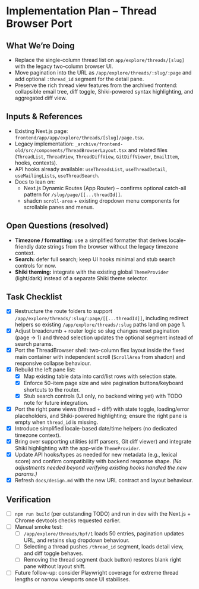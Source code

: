 # Implementation Plan – Thread Browser Port

## What We’re Doing
- Replace the single-column thread list on `app/explore/threads/[slug]` with the legacy two-column browser UI.
- Move pagination into the URL as `/app/explore/threads/:slug/:page` and add optional `:thread_id` segment for the detail pane.
- Preserve the rich thread view features from the archived frontend: collapsible email tree, diff toggle, Shiki-powered syntax highlighting, and aggregated diff view.

## Inputs & References
- Existing Next.js page: `frontend/app/app/explore/threads/[slug]/page.tsx`.
- Legacy implementation: `_archive/frontend-old/src/components/ThreadBrowserLayout.tsx` and related files (`ThreadList`, `ThreadView`, `ThreadDiffView`, `GitDiffViewer`, `EmailItem`, hooks, contexts).
- API hooks already available: `useThreadsList`, `useThreadDetail`, `useMailingLists`, `useThreadSearch`.
- Docs to lean on:
  - Next.js Dynamic Routes (App Router) – confirms optional catch-all pattern for `/slug/page/[[...threadId]]`.
  - shadcn `scroll-area` + existing dropdown menu components for scrollable panes and menus.

## Open Questions (resolved)
- **Timezone / formatting:** use a simplified formatter that derives locale-friendly date strings from the browser without the legacy timezone context.
- **Search:** defer full search; keep UI hooks minimal and stub search controls for now.
- **Shiki theming:** integrate with the existing global `ThemeProvider` (light/dark) instead of a separate Shiki theme selector.

## Task Checklist
- [x] Restructure the route folders to support `/app/explore/threads/:slug/:page/[[...threadId]]`, including redirect helpers so existing `/app/explore/threads/:slug` paths land on page 1.
- [x] Adjust breadcrumb + router logic so slug changes reset pagination (page → 1) and thread selection updates the optional segment instead of search params.
- [x] Port the ThreadBrowser shell: two-column flex layout inside the fixed main container with independent scroll (`ScrollArea` from shadcn) and responsive collapse behaviour.
- [x] Rebuild the left pane list:
  - [x] Map existing table data into card/list rows with selection state.
  - [x] Enforce 50-item page size and wire pagination buttons/keyboard shortcuts to the router.
  - [x] Stub search controls (UI only, no backend wiring yet) with TODO note for future integration.
- [x] Port the right pane views (thread + diff) with state toggle, loading/error placeholders, and Shiki-powered highlighting; ensure the right pane is empty when `thread_id` is missing.
- [x] Introduce simplified locale-based date/time helpers (no dedicated timezone context).
- [x] Bring over supporting utilities (diff parsers, Git diff viewer) and integrate Shiki highlighting with the app-wide `ThemeProvider`.
- [x] Update API hooks/types as needed for new metadata (e.g., lexical score) and confirm compatibility with backend response shape. *(No adjustments needed beyond verifying existing hooks handled the new params.)*
- [x] Refresh `docs/design.md` with the new URL contract and layout behaviour.

## Verification
- [ ] `npm run build` (per outstanding TODO) and run in dev with the Next.js + Chrome devtools checks requested earlier.
- [ ] Manual smoke test:
  - [ ] `/app/explore/threads/bpf/1` loads 50 entries, pagination updates URL, and retains slug dropdown behaviour.
  - [ ] Selecting a thread pushes `/thread_id` segment, loads detail view, and diff toggle behaves.
  - [ ] Removing the thread segment (back button) restores blank right pane without layout shift.
- [ ] Future follow-up: consider Playwright coverage for extreme thread lengths or narrow viewports once UI stabilises.
